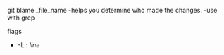 git blame _file_name 
 -helps you determine who made the changes. 
 -use with grep 

flags
 - -L : *line*
